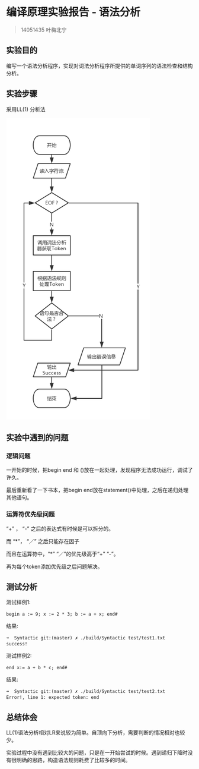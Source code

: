 # 编译原理实验报告 - 语法分析
> 14051435 叶梅北宁

## 实验目的
编写一个语法分析程序，实现对词法分析程序所提供的单词序列的语法检查和结构分析。

## 实验步骤

采用LL(1) 分析法

![](syn.png)

## 实验中遇到的问题

### 逻辑问题

一开始的时候，把begin end 和 ()放在一起处理，发现程序无法成功运行，调试了许久。

最后重新看了一下书本，把begin end放在statement()中处理，之后在递归处理其他语句。

### 运算符优先级问题

“+” ， “-” 之后的表达式有时候是可以拆分的。

而 “*”， “／” 之后只能存在因子

而且在运算符中，“*” “／”的优先级高于“+” “-”。

再为每个token添加优先级之后问题解决。

## 测试分析

测试样例1:

```
begin a := 9; x := 2 * 3; b := a + x; end#
``` 

结果:

```
➜  Syntactic git:(master) ✗ ./build/Syntactic test/test1.txt
success!
```

测试样例2:

```
end x:= a + b * c; end#
```

结果:

```
➜  Syntactic git:(master) ✗ ./build/Syntactic test/test2.txt
Error!, line 1: expected token: end
```

## 总结体会

LL(1)语法分析相对LR来说较为简单。自顶向下分析，需要判断的情况相对也较少。

实验过程中没有遇到比较大的问题，只是在一开始尝试的时候。遇到递归下降时没有很明确的思路，构造语法规则耗费了比较多的时间。